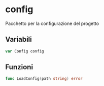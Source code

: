 # config
Pacchetto per la configurazione del progetto

## Variabili
```go
var Config config
```

## Funzioni
```go
func LoadConfig(path string) error
```

